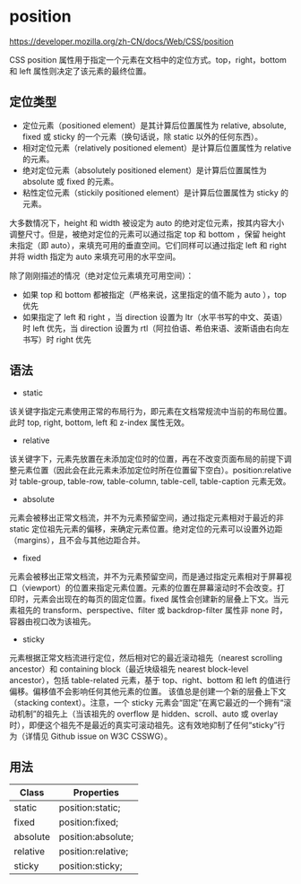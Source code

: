 # position

<https://developer.mozilla.org/zh-CN/docs/Web/CSS/position>

CSS position 属性用于指定一个元素在文档中的定位方式。top，right，bottom 和 left 属性则决定了该元素的最终位置。

## 定位类型

- 定位元素（positioned element）是其计算后位置属性为 relative, absolute, fixed 或 sticky 的一个元素（换句话说，除 static 以外的任何东西）。
- 相对定位元素（relatively positioned element）是计算后位置属性为 relative 的元素。
- 绝对定位元素（absolutely positioned element）是计算后位置属性为 absolute 或 fixed 的元素。
- 粘性定位元素（stickily positioned element）是计算后位置属性为 sticky 的元素。

大多数情况下，height 和 width 被设定为 auto 的绝对定位元素，按其内容大小调整尺寸。但是，被绝对定位的元素可以通过指定 top 和 bottom ，保留 height 未指定（即 auto），来填充可用的垂直空间。它们同样可以通过指定 left 和 right 并将 width 指定为 auto 来填充可用的水平空间。

除了刚刚描述的情况（绝对定位元素填充可用空间）：

- 如果 top 和 bottom 都被指定（严格来说，这里指定的值不能为 auto ），top 优先
- 如果指定了 left 和 right ，当 direction 设置为 ltr（水平书写的中文、英语）时 left 优先，当 direction 设置为 rtl（阿拉伯语、希伯来语、波斯语由右向左书写）时 right 优先

## 语法

- static

该关键字指定元素使用正常的布局行为，即元素在文档常规流中当前的布局位置。此时 top, right, bottom, left 和 z-index 属性无效。

- relative

该关键字下，元素先放置在未添加定位时的位置，再在不改变页面布局的前提下调整元素位置（因此会在此元素未添加定位时所在位置留下空白）。position:relative 对 table-group, table-row, table-column, table-cell, table-caption 元素无效。

- absolute

元素会被移出正常文档流，并不为元素预留空间，通过指定元素相对于最近的非 static 定位祖先元素的偏移，来确定元素位置。绝对定位的元素可以设置外边距（margins），且不会与其他边距合并。

- fixed

元素会被移出正常文档流，并不为元素预留空间，而是通过指定元素相对于屏幕视口（viewport）的位置来指定元素位置。元素的位置在屏幕滚动时不会改变。打印时，元素会出现在的每页的固定位置。fixed 属性会创建新的层叠上下文。当元素祖先的 transform、perspective、filter 或 backdrop-filter 属性非 none 时，容器由视口改为该祖先。

- sticky

元素根据正常文档流进行定位，然后相对它的最近滚动祖先（nearest scrolling ancestor）和 containing block（最近块级祖先 nearest block-level ancestor），包括 table-related 元素，基于 top、right、bottom 和 left 的值进行偏移。偏移值不会影响任何其他元素的位置。 该值总是创建一个新的层叠上下文（stacking context）。注意，一个 sticky 元素会“固定”在离它最近的一个拥有“滚动机制”的祖先上（当该祖先的 overflow 是 hidden、scroll、auto 或 overlay 时），即便这个祖先不是最近的真实可滚动祖先。这有效地抑制了任何“sticky”行为（详情见 Github issue on W3C CSSWG）。

## 用法

| Class    | Properties         |
| -------- | ------------------ |
| static   | position:static;   |
| fixed    | position:fixed;    |
| absolute | position:absolute; |
| relative | position:relative; |
| sticky   | position:sticky;   |
